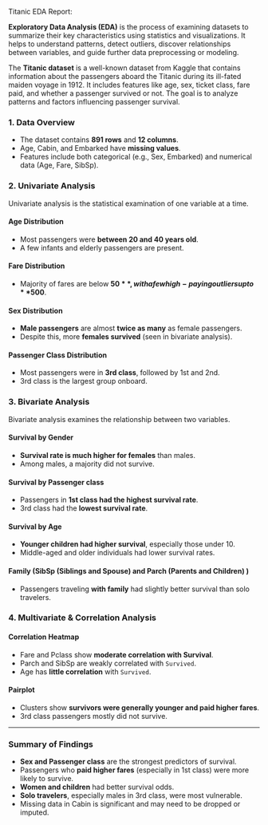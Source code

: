 Titanic EDA Report: 

**Exploratory Data Analysis (EDA)** is the process of examining datasets to summarize their key characteristics using statistics and visualizations. It helps to understand patterns, detect outliers, discover relationships between variables, and guide further data preprocessing or modeling.

The **Titanic dataset** is a well-known dataset from Kaggle that contains information about the passengers aboard the Titanic during its ill-fated maiden voyage in 1912. It includes features like age, sex, ticket class, fare paid, and whether a passenger survived or not. The goal is to analyze patterns and factors influencing passenger survival.

###  **1. Data Overview**

- The dataset contains **891 rows** and **12 columns**.
- Age, Cabin, and Embarked have **missing values**.
- Features include both categorical (e.g., Sex, Embarked) and numerical data (Age, Fare, SibSp).


###  **2. Univariate Analysis**
Univariate analysis is the statistical examination of one variable at a time.

#### **Age Distribution**
- Most passengers were **between 20 and 40 years old**.
- A few infants and elderly passengers are present.

####  **Fare Distribution**
- Majority of fares are below **$50**, with a few high-paying outliers up to **$500**.

####  **Sex Distribution**
- **Male passengers** are almost **twice as many** as female passengers.
- Despite this, more **females survived** (seen in bivariate analysis).

####  **Passenger Class Distribution**
- Most passengers were in **3rd class**, followed by 1st and 2nd.
- 3rd class is the largest group onboard.


###  **3. Bivariate Analysis**
Bivariate analysis examines the relationship between two variables.

####  **Survival by Gender**
- **Survival rate is much higher for females** than males.
- Among males, a majority did not survive.

####  **Survival by Passenger class**
- Passengers in **1st class had the highest survival rate**.
- 3rd class had the **lowest survival rate**.

####  **Survival by Age**
- **Younger children had higher survival**, especially those under 10.
- Middle-aged and older individuals had lower survival rates.

####  **Family (SibSp (Siblings and Spouse) and Parch (Parents and Children) )**
- Passengers traveling **with family** had slightly better survival than solo travelers.


###  **4. Multivariate & Correlation Analysis**

####  Correlation Heatmap
- Fare and Pclass show **moderate correlation with Survival**.
- Parch and SibSp are weakly correlated with `Survived`.
- Age has **little correlation** with `Survived`.

####  Pairplot
- Clusters show **survivors were generally younger and paid higher fares**.
- 3rd class passengers mostly did not survive.

---

###  Summary of Findings

-  **Sex and Passenger class** are the strongest predictors of survival.
-  Passengers who **paid higher fares** (especially in 1st class) were more likely to survive.
-  **Women and children** had better survival odds.
-  **Solo travelers**, especially males in 3rd class, were most vulnerable.
-  Missing data in Cabin is significant and may need to be dropped or imputed.
